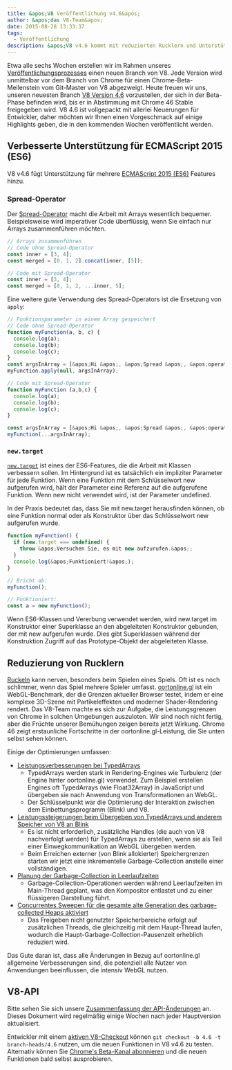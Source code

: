 ```yaml
---
title: &apos;V8 Veröffentlichung v4.6&apos;
author: &apos;das V8-Team&apos;
date: 2015-08-28 13:33:37
tags:
  - Veröffentlichung
description: &apos;V8 v4.6 kommt mit reduzierten Rucklern und Unterstützung für neue ES2015-Sprachfunktionen.&apos;
---
```

Etwa alle sechs Wochen erstellen wir im Rahmen unseres [Veröffentlichungsprozesses](https://v8.dev/docs/release-process) einen neuen Branch von V8. Jede Version wird unmittelbar vor dem Branch von Chrome für einen Chrome-Beta-Meilenstein vom Git-Master von V8 abgezweigt. Heute freuen wir uns, unseren neuesten Branch [V8 Version 4.6](https://chromium.googlesource.com/v8/v8.git/+log/branch-heads/4.6) vorzustellen, der sich in der Beta-Phase befinden wird, bis er in Abstimmung mit Chrome 46 Stable freigegeben wird. V8 4.6 ist vollgepackt mit allerlei Neuerungen für Entwickler, daher möchten wir Ihnen einen Vorgeschmack auf einige Highlights geben, die in den kommenden Wochen veröffentlicht werden.

<!--truncate-->
## Verbesserte Unterstützung für ECMAScript 2015 (ES6)

V8 v4.6 fügt Unterstützung für mehrere [ECMAScript 2015 (ES6)](https://www.ecma-international.org/ecma-262/6.0/) Features hinzu.

### Spread-Operator

Der [Spread-Operator](https://developer.mozilla.org/en-US/docs/Web/JavaScript/Reference/Operators/Spread_operator) macht die Arbeit mit Arrays wesentlich bequemer. Beispielsweise wird imperativer Code überflüssig, wenn Sie einfach nur Arrays zusammenführen möchten.

```js
// Arrays zusammenführen
// Code ohne Spread-Operator
const inner = [3, 4];
const merged = [0, 1, 2].concat(inner, [5]);

// Code mit Spread-Operator
const inner = [3, 4];
const merged = [0, 1, 2, ...inner, 5];
```

Eine weitere gute Verwendung des Spread-Operators ist die Ersetzung von `apply`:

```js
// Funktionsparameter in einem Array gespeichert
// Code ohne Spread-Operator
function myFunction(a, b, c) {
  console.log(a);
  console.log(b);
  console.log(c);
}
const argsInArray = [&apos;Hi &apos;, &apos;Spread &apos;, &apos;operator!&apos;];
myFunction.apply(null, argsInArray);

// Code mit Spread-Operator
function myFunction (a,b,c) {
  console.log(a);
  console.log(b);
  console.log(c);
}

const argsInArray = [&apos;Hi &apos;, &apos;Spread &apos;, &apos;operator!&apos;];
myFunction(...argsInArray);
```

### `new.target`

[`new.target`](https://developer.mozilla.org/en-US/docs/Web/JavaScript/Reference/Operators/new.target) ist eines der ES6-Features, die die Arbeit mit Klassen verbessern sollen. Im Hintergrund ist es tatsächlich ein impliziter Parameter für jede Funktion. Wenn eine Funktion mit dem Schlüsselwort new aufgerufen wird, hält der Parameter eine Referenz auf die aufgerufene Funktion. Wenn new nicht verwendet wird, ist der Parameter undefined.

In der Praxis bedeutet das, dass Sie mit new.target herausfinden können, ob eine Funktion normal oder als Konstruktor über das Schlüsselwort new aufgerufen wurde.

```js
function myFunction() {
  if (new.target === undefined) {
    throw &apos;Versuchen Sie, es mit new aufzurufen.&apos;;
  }
  console.log(&apos;Funktioniert!&apos;);
}

// Bricht ab:
myFunction();

// Funktioniert:
const a = new myFunction();
```

Wenn ES6-Klassen und Vererbung verwendet werden, wird new.target im Konstruktor einer Superklasse an den abgeleiteten Konstruktor gebunden, der mit new aufgerufen wurde. Dies gibt Superklassen während der Konstruktion Zugriff auf das Prototype-Objekt der abgeleiteten Klasse.

## Reduzierung von Rucklern

[Ruckeln](https://en.wiktionary.org/wiki/jank#Noun) kann nerven, besonders beim Spielen eines Spiels. Oft ist es noch schlimmer, wenn das Spiel mehrere Spieler umfasst. [oortonline.gl](http://oortonline.gl/) ist ein WebGL-Benchmark, der die Grenzen aktueller Browser testet, indem er eine komplexe 3D-Szene mit Partikeleffekten und moderner Shader-Rendering rendert. Das V8-Team machte es sich zur Aufgabe, die Leistungsgrenzen von Chrome in solchen Umgebungen auszuloten. Wir sind noch nicht fertig, aber die Früchte unserer Bemühungen zeigen bereits jetzt Wirkung. Chrome 46 zeigt erstaunliche Fortschritte in der oortonline.gl-Leistung, die Sie unten selbst sehen können.

Einige der Optimierungen umfassen:

- [Leistungsverbesserungen bei TypedArrays](https://code.google.com/p/v8/issues/detail?id=3996)
    - TypedArrays werden stark in Rendering-Engines wie Turbulenz (der Engine hinter oortonline.gl) verwendet. Zum Beispiel erstellen Engines oft TypedArrays (wie Float32Array) in JavaScript und übergeben sie nach Anwendung von Transformationen an WebGL.
    - Der Schlüsselpunkt war die Optimierung der Interaktion zwischen dem Einbettungsprogramm (Blink) und V8.
- [Leistungssteigerungen beim Übergeben von TypedArrays und anderem Speicher von V8 an Blink](https://code.google.com/p/chromium/issues/detail?id=515795)
    - Es ist nicht erforderlich, zusätzliche Handles (die auch von V8 nachverfolgt werden) für TypedArrays zu erstellen, wenn sie als Teil einer Einwegkommunikation an WebGL übergeben werden.
    - Beim Erreichen externer (von Blink allokierter) Speichergrenzen starten wir jetzt eine inkrementelle Garbage-Collection anstelle einer vollständigen.
- [Planung der Garbage-Collection in Leerlaufzeiten](/blog/free-garbage-collection)
    - Garbage-Collection-Operationen werden während Leerlaufzeiten im Main-Thread geplant, was den Kompositor entlastet und zu einer flüssigeren Darstellung führt.
- [Concurrentes Sweepen für die gesamte alte Generation des garbage-collected Heaps aktiviert](https://code.google.com/p/chromium/issues/detail?id=507211)
    - Das Freigeben nicht genutzter Speicherbereiche erfolgt auf zusätzlichen Threads, die gleichzeitig mit dem Haupt-Thread laufen, wodurch die Haupt-Garbage-Collection-Pausenzeit erheblich reduziert wird.

Das Gute daran ist, dass alle Änderungen in Bezug auf oortonline.gl allgemeine Verbesserungen sind, die potenziell alle Nutzer von Anwendungen beeinflussen, die intensiv WebGL nutzen.

## V8-API

Bitte sehen Sie sich unsere [Zusammenfassung der API-Änderungen](https://docs.google.com/document/d/1g8JFi8T_oAE_7uAri7Njtig7fKaPDfotU6huOa1alds/edit) an. Dieses Dokument wird regelmäßig einige Wochen nach jeder Hauptversion aktualisiert.

Entwickler mit einem [aktiven V8-Checkout](https://v8.dev/docs/source-code#using-git) können `git checkout -b 4.6 -t branch-heads/4.6` nutzen, um die neuen Funktionen in V8 v4.6 zu testen. Alternativ können Sie [Chrome&apos;s Beta-Kanal abonnieren](https://www.google.com/chrome/browser/beta.html) und die neuen Funktionen bald selbst ausprobieren.
